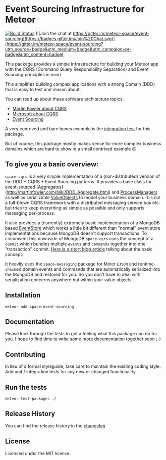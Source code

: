 # Event Sourcing Infrastructure for Meteor

[![Build Status](https://travis-ci.org/meteor-space/event-sourcing.svg?branch=master)](https://travis-ci.org/meteor-space/event-sourcing)
[![Join the chat at https://gitter.im/meteor-space/event-sourcing](https://badges.gitter.im/Join%20Chat.svg)](https://gitter.im/meteor-space/event-sourcing?utm_source=badge&utm_medium=badge&utm_campaign=pr-badge&utm_content=badge)

This package provides a simple infrastructure for building your Meteor app
with the CQRS (Command Query Responsibility Separation) and Event Sourcing
principles in mind.

This simplifies building complex applications with a strong Domain (DDD)
that is easy to test and reason about.

You can read up about these software architecture topics:
* [Martin Fowler about CQRS](http://martinfowler.com/bliki/CQRS.html)
* [Microsoft about CQRS](http://msdn.microsoft.com/en-us/library/dn568103.aspx)
* [Event Sourcing](https://github.com/eventstore/eventstore/wiki/Event-Sourcing-Basics)

A very contrived and bare bones example is the [integration test](https://github.com/meteor-space/event-sourcing/blob/master/tests/server_module.integration.coffee) for this package.

But of course, this package mostly makes sense for more complex business domains which are hard to show in a small contrived example :wink:

To give you a basic overview:
----------------------------------------
`space-cqrs` is a very simple implementation of a (non-distributed) version of the DDD + CQRS + Event Sourcing patterns. It provides a base class for event-sourced [Aggregates] (http://martinfowler.com/bliki/DDD_Aggregate.html) and [ProcessManagers](https://msdn.microsoft.com/en-us/library/jj591569.aspx) as well as serializable [ValueObjects](http://martinfowler.com/bliki/ValueObject.html) to model your business domain. It is not a full-blown CQRS framework with a distributed messaging service bus etc. but tries to keep everything as simple as possible and only supports messaging per-process.

It also provides a (currently) extremely basic implementation of a MongoDB based [EventStore](https://msdn.microsoft.com/en-us/library/jj591559.aspx) which works a little bit different than "normal" event store implementations because MongoDB doesn't support transactions. To circumvent this downside of MongoDB `space-cqrs` uses the concept of a `commit` which bundles multiple `events` and `commands` together into one "transaction" commit. [Here is a short blog article](http://blingcode.blogspot.co.at/2010/12/cqrs-building-transactional-event-store.html) talking about the basic concept.

It heavily uses the `space-messaging` package for Meter `EJSON` and runtime-`check`ed domain events and commands that are automatically serialized into the MongoDB and restored for you. So you don't have to deal with serialization concerns anywhere but within your value objects.

## Installation
`meteor add space:event-sourcing`

## Documentation
Please look through the tests to get a feeling what this package can do for you.
I hope to find time to write some more documentation together soon ;-)

## Contributing
In lieu of a formal styleguide, take care to maintain the existing coding style.
Add unit / integration tests for any new or changed functionality.

## Run the tests
`meteor test-packages ./`

## Release History
You can find the release history in the [changelog](https://github.com/meteor-space/event-sourcing/blob/master/CHANGELOG.md)

## License
Licensed under the MIT license.
